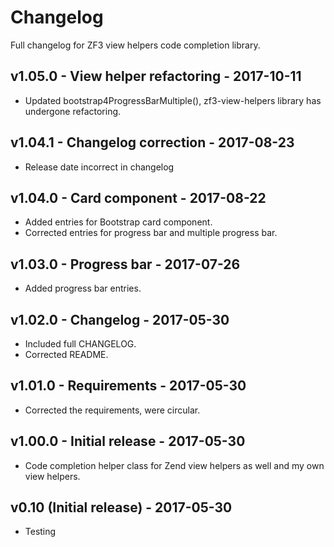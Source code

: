 # Changelog

Full changelog for ZF3 view helpers code completion library.

## v1.05.0 - View helper refactoring - 2017-10-11

* Updated bootstrap4ProgressBarMultiple(), zf3-view-helpers library has undergone refactoring. 

## v1.04.1 - Changelog correction - 2017-08-23

* Release date incorrect in changelog

## v1.04.0 - Card component - 2017-08-22

* Added entries for Bootstrap card component.
* Corrected entries for progress bar and multiple progress bar.

## v1.03.0 - Progress bar - 2017-07-26

* Added progress bar entries.

## v1.02.0 - Changelog - 2017-05-30

* Included full CHANGELOG.
* Corrected README.

## v1.01.0 - Requirements - 2017-05-30

* Corrected the requirements, were circular.

## v1.00.0 - Initial release - 2017-05-30

* Code completion helper class for Zend view helpers as well and my own view helpers.

## v0.10 (Initial release) - 2017-05-30

* Testing
